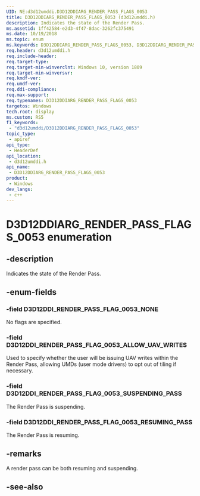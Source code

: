 ```yaml
---
UID: NE:d3d12umddi.D3D12DDIARG_RENDER_PASS_FLAGS_0053
title: D3D12DDIARG_RENDER_PASS_FLAGS_0053 (d3d12umddi.h)
description: Indicates the state of the Render Pass.
ms.assetid: 1ff42584-e2d3-4f47-8dac-3262fc375491
ms.date: 10/19/2018
ms.topic: enum
ms.keywords: D3D12DDIARG_RENDER_PASS_FLAGS_0053, D3D12DDIARG_RENDER_PASS_FLAGS_0053,
req.header: d3d12umddi.h
req.include-header: 
req.target-type: 
req.target-min-winverclnt: Windows 10, version 1809
req.target-min-winversvr: 
req.kmdf-ver: 
req.umdf-ver: 
req.ddi-compliance: 
req.max-support: 
req.typenames: D3D12DDIARG_RENDER_PASS_FLAGS_0053
targetos: Windows
tech.root: display
ms.custom: RS5
f1_keywords:
 - "d3d12umddi/D3D12DDIARG_RENDER_PASS_FLAGS_0053"
topic_type:
 - apiref
api_type:
 - HeaderDef
api_location:
 - d3d12umddi.h
api_name:
 - D3D12DDIARG_RENDER_PASS_FLAGS_0053
product:
 - Windows
dev_langs:
 - c++
---
```


# D3D12DDIARG_RENDER_PASS_FLAGS_0053 enumeration

## -description

Indicates the state of the Render Pass.

## -enum-fields

### -field D3D12DDI_RENDER_PASS_FLAG_0053_NONE

No flags are specified.

### -field D3D12DDI_RENDER_PASS_FLAG_0053_ALLOW_UAV_WRITES

Used to specify whether the user will be issuing UAV writes within the Render Pass, allowing UMDs (user mode drivers) to opt out of tiling if necessary.

### -field D3D12DDI_RENDER_PASS_FLAG_0053_SUSPENDING_PASS

The Render Pass is suspending.

### -field D3D12DDI_RENDER_PASS_FLAG_0053_RESUMING_PASS

The Render Pass is resuming.

## -remarks

A render pass can be both resuming and suspending.

## -see-also

